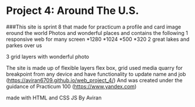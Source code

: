 # Project 4: Around The U.S.

###This site is sprint 8 that made for practicum
a profile and card image
eround the world
Photos and wonderful places and contains the following
1 responsive web for many screen
*1280
*1024
*500
*320
2 great lakes and parkes over us

3 grid layers with wonderful photo

The site is made up of flexible layers flex box, grid
used media quarry for breakpoint
from any device
and have functionality
to update name and job
(https://aviran6709.github.io/web_project_4/)
And was created under the guidance of Practicum 100
(https://www.yandex.com)

made with HTML and CSS JS
By Aviran
